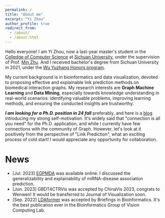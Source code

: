 ```yaml
---
permalink: /
title: "About me"
excerpt: "Yi Zhou"
author_profile: true
redirect_from: 
  - /about/
  - /about.html
---
```


Hello everyone! I am Yi Zhou, now a last-year master's student in the [Colledge of Computer Science](https://cs.scu.edu.cn/) at [Sichuan University](https://www.scu.edu.cn/), under the supervision of Prof. [Min Zhu](https://cs.scu.edu.cn/info/1279/13673.htm). And I received bachelor's degree from Sichuan University in 2021, under the [Wu Yuzhang Honors program](https://www.scu.edu.cn/wyzxy/).  
<!-- Here is my [CV](https://echochou990919.github.io/files/YiZhou_CV.pdf). -->

My current background is in bioinformatics and data visualization, devoted to proposing effective and explainable link prediction methods on biomedical interaction graphs. My research interests are **Graph Machine Learning** and **Data Mining**, especially towards knowledge understanding in real-world scenarios: identifying valuable problems, improving learning methods, and ensuring the conducted insights are trustworthy.

***I am looking for a Ph.D. position in 24 fall*** preferably, and here is a [blog](https://echochou990919.github.io/posts/blog-post-1/) introducing my strong self-motivation. It's widely said that "connection is all you need" for the Ph.D. application, and while I currently have few connections with the community of Graph. However, let's look at it positively from the perspective of "Link Prediction", what an exciting process of cold start! I would appreciate any opportunity for collaboration.  

# News

<!-- - [Jul. 2023] Chongqing, ChinaVis 2023 -->
- [Jul. 2023] [EGPMDA](http://arxiv.org/abs/2307.07957) was available online. I discussed the generalizability and explainability of miRNA-disease association prediction.
- [Jun. 2023] GBDT4CTRVis was accepted by ChinaVis 2023, congrats to Wenwen! It would be transferred to Journal of Visualization soon.
- [Sep. 2022] [LDAformer](https://doi.org/10.1093/bib/bbac370) was accepted by Briefings in Bioinformatics. It's the best publication ever in the Bioinformatics Group of Vision Computing Lab.

